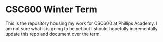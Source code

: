 # CSC600 Winter Term

This is the repository housing my work for CSC600 at Phillips Academy. I am not sure what it is going to be yet but I should hopefully incrementally update this repo and document over the term.
